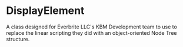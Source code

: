 # DisplayElement
A class designed for Everbrite LLC's KBM Development team to use to replace the linear scripting they did with an object-oriented Node Tree structure.
